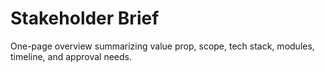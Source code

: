 # Stakeholder Brief

One-page overview summarizing value prop, scope, tech stack, modules, timeline, and approval needs.